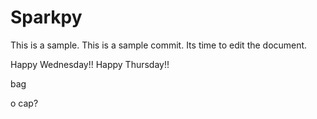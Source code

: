 # Sparkpy
This is a sample.
This is a sample commit.
Its time to edit the document.

Happy Wednesday!!
Happy Thursday!!

bag


o cap?